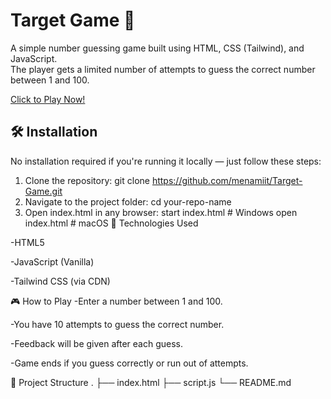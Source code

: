 # Target Game 🎯

A simple number guessing game built using HTML, CSS (Tailwind), and JavaScript.  
The player gets a limited number of attempts to guess the correct number between 1 and 100.

<a href="https://menamiit.github.io/Target-Game/">Click to Play Now!</a>

## 🛠️ Installation

No installation required if you're running it locally — just follow these steps:

1. Clone the repository:
    git clone https://github.com/menamiit/Target-Game.git
2. Navigate to the project folder:
    cd your-repo-name
3. Open index.html in any browser:
    start index.html   # Windows
    open index.html    # macOS
🚀 Technologies Used

-HTML5

-JavaScript (Vanilla)

-Tailwind CSS (via CDN)

🎮 How to Play
-Enter a number between 1 and 100.

-You have 10 attempts to guess the correct number.

-Feedback will be given after each guess.

-Game ends if you guess correctly or run out of attempts.

📂 Project Structure
.
├── index.html
├── script.js
└── README.md
